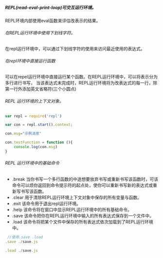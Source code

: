 ##### REPL(read-eval-print-loop)可交互运行环境。
REPL环境内部使用eval函数来评估改表示的结果。
###### 在REPL运行环境中使用下划线字符。
在repl运行环境中，可以通过下划线字符的使用来访问最近使用的表达式。
###### 在repl环境中直接运行函数
可以在repel运行环境中直接运行某个函数。在REPL运行环境中，可以将表示分为多行进行书写，
当该表达式未完成时，REPL运行环境将为改表达式的每一行，除第一行外添加英文省略符(三个小圆点)
###### REPL 运行环境的上下文对象。
```js
var repl = require('repl')

var con = repl.start().context;

con.msg="示例消息"

con.testFunction = function (){
	console.log(con.msg)
}
```
###### REPL 运行环境中的基础命令
* .break 当你书写一个多行函数的中途想要放弃书写或重新书写该函数时，可该命令可以烦你返回到命令提示符的起点处，使你可以重新书写新的表达式或重新写书写该函数。
* .clear 用于清除REPL运行环境上下文对象中保存的所有变量与函数。
* .exit 该命令用于退出repl运行环境。
* .help 该命令将在窗口中显示REPL运行环境中的所有基础命令。
* .save 该命令把你在REPL运行环境中输入的所有表达式保存到一个文件中。
* .load 该命令将把某个文件中保存的所有表达式依次加载到了REPL运行环境中。

```js
 //使用.save .load
.save ./save.js

.load ./save.js
```